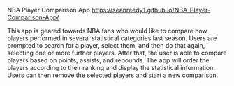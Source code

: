 NBA Player Comparison App
https://seanreedy1.github.io/NBA-Player-Comparison-App/

This app is geared towards NBA fans who would like to compare how players performed in several statistical categories last season. Users are prompted to search for a player, select them, and then do that again, selecting one or more further players. After that, the user is able to compare players based on points, assists, and rebounds. The app will order the players according to their ranking and display the statistical information. Users can then remove the selected players and start a new comparison.